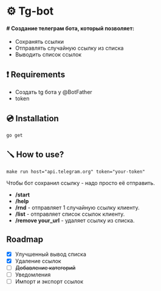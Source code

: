 <!-- <p align="center">
<img src="https://pepy.tech/badge/rss-aggregator" alt="https://pepy.tech/project/rss-aggregator">
<img src="https://pepy.tech/badge/rss-aggregator/month" alt="https://pepy.tech/project/rss-aggregator">
<img src="https://img.shields.io/github/license/Jhnvlglmlbrt/rss-aggregator.svg" alt="https://github.com/Jhnvlglmlbrt/rss-aggregator/blob/master/LICENSE"> -->

# ⚙️ Tg-bot

#### # Создание телеграм бота, который позволяет:

- Сохранять ссылки
- Отправлять случайную ссылку из списка
- Выводить список ссылок

## ❗ Requirements

- Создать tg бота у @BotFather
- token

## 💿 Installation

```
go get 
```

<!-- ## 💻 Example -->

## 🪛 How to use?

```
make run host="api.telegram.org" token="your-token"   
```

Чтобы бот сохранил ссылку - надо просто её отправить.

- **/start**
- **/help**  
- **/rnd** - отправляет 1 случайную ссылку клиенту.
- **/list** - отправляет список ссылок клиенту.
- **/remove your_url** - удаляет ссылку из списка.

## Roadmap

- [x] Улучшенный вывод списка
- [x] Удаление ссылок
- [ ] <del>Добавление категорий</del>
- [ ] Уведомления
- [ ] Импорт и экспорт ссылок
